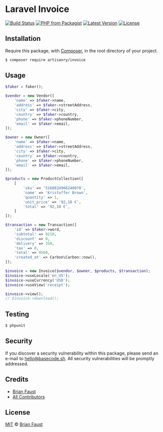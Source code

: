 # Laravel Invoice

[![Build Status](https://img.shields.io/travis/artisanry/Invoice/master.svg?style=flat-square)](https://travis-ci.org/artisanry/Invoice)
[![PHP from Packagist](https://img.shields.io/packagist/php-v/artisanry/invoice.svg?style=flat-square)]()
[![Latest Version](https://img.shields.io/github/release/artisanry/Invoice.svg?style=flat-square)](https://github.com/artisanry/Invoice/releases)
[![License](https://img.shields.io/packagist/l/artisanry/Invoice.svg?style=flat-square)](https://packagist.org/packages/artisanry/Invoice)

## Installation

Require this package, with [Composer](https://getcomposer.org/), in the root directory of your project.

``` bash
$ composer require artisanry/invoice
```

## Usage

``` php
$faker = faker();

$vendor = new Vendor([
    'name' => $faker->name,
    'address' => $faker->streetAddress,
    'city' => $faker->city,
    'country' => $faker->country,
    'phone' => $faker->phoneNumber,
    'email' => $faker->email,
]);

$owner = new Owner([
    'name' => $faker->name,
    'address' => $faker->streetAddress,
    'city' => $faker->city,
    'country' => $faker->country,
    'phone' => $faker->phoneNumber,
    'email' => $faker->email,
]);

$products = new ProductCollection([
    [
        'sku' => '5168834966240078',
        'name' => 'Kristoffer Brown',
        'quantity' => 1,
        'unit_price' => '92,10 €',
        'total' => '92,10 €',
    ]
]);

$transaction = new Transaction([
    'id' => $faker->word,
    'subtotal' => 9210,
    'discount' => 0,
    'delivery' => 350,
    'tax' => 0,
    'total' => 9560,
    'created_at' => Carbon\Carbon::now(),
]);

$invoice = new Invoice($vendor, $owner, $products, $transaction);
$invoice->useLocale('en_US');
$invoice->useCurrency('USD');
$invoice->useView('receipt');

$invoice->view();
// $invoice->download();
```

## Testing

``` bash
$ phpunit
```

## Security

If you discover a security vulnerability within this package, please send an e-mail to hello@basecode.sh. All security vulnerabilities will be promptly addressed.

## Credits

- [Brian Faust](https://github.com/faustbrian)
- [All Contributors](../../contributors)

## License

[MIT](LICENSE) © [Brian Faust](https://basecode.sh)
